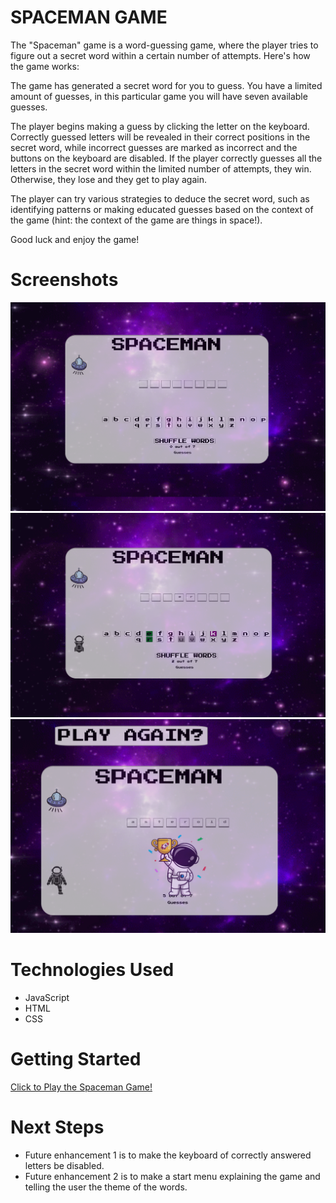 # SPACEMAN GAME

The "Spaceman" game is a word-guessing game, where the player tries to figure out a secret word within a certain number of attempts. Here's how the game works:

The game has generated a secret word for you to guess. You have a limited amount of guesses, in this particular game you will have seven available guesses.

The player begins making a guess by clicking the letter on the keyboard.
Correctly guessed letters will be revealed in their correct positions in the secret word, while incorrect guesses are marked as incorrect and the buttons on the keyboard are disabled.
If the player correctly guesses all the letters in the secret word within the limited number of attempts, they win. Otherwise, they lose and they get to play again.

The player can try various strategies to deduce the secret word, such as identifying patterns or making educated guesses based on the context of the game (hint: the context of the game are things in space!).

Good luck and enjoy the game!

# Screenshots

<img src="imgs/screenshot-incorrect.png">
<img src="imgs/screenshot-guess-letter.png">
<img src="imgs/screenshot-win.png">

# Technologies Used

- JavaScript
- HTML
- CSS


# Getting Started

[Click to Play the Spaceman Game!](https://aydagonzalez.github.io/Spaceman-Game/)

# Next Steps

- Future enhancement 1 is to make the keyboard of correctly answered letters be disabled.
- Future enhancement 2 is to make a start menu explaining the game and telling the user the theme of the words.


